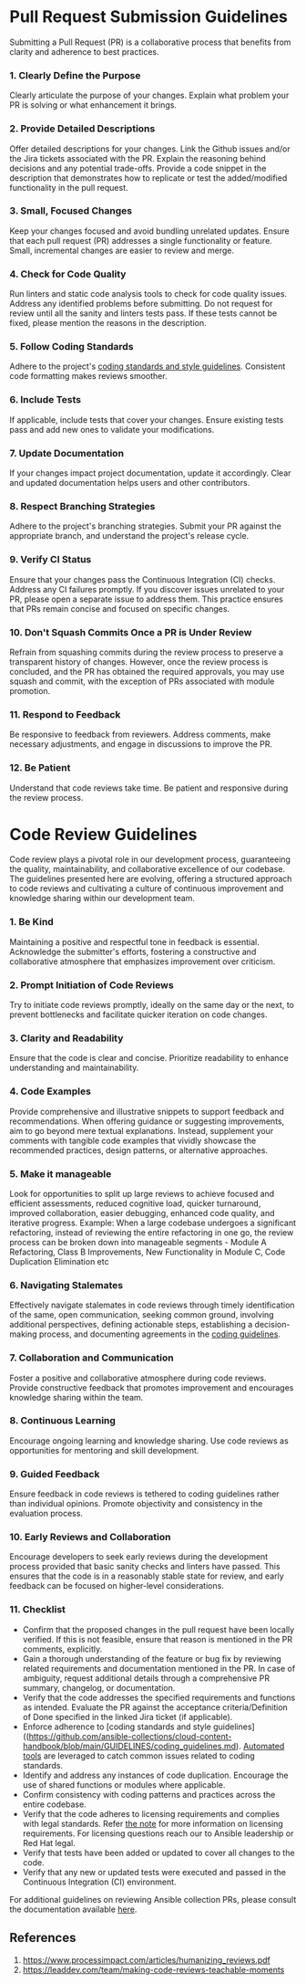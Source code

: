 # Pull Request Submission Guidelines

Submitting a Pull Request (PR) is a collaborative process that benefits from clarity and adherence to best practices.

### **1. Clearly Define the Purpose**
Clearly articulate the purpose of your changes. Explain what problem your PR is solving or what enhancement it brings.

### **2. Provide Detailed Descriptions**
Offer detailed descriptions for your changes. Link the Github issues and/or the Jira tickets associated with the PR. Explain the reasoning behind decisions and any potential trade-offs. Provide a code snippet in the description that demonstrates how to replicate or test the added/modified functionality in the pull request. 

### **3. Small, Focused Changes**
Keep your changes focused and avoid bundling unrelated updates. Ensure that each pull request (PR) addresses a single functionality or feature. Small, incremental changes are easier to review and merge.

### **4. Check for Code Quality**
Run linters and static code analysis tools to check for code quality issues. Address any identified problems before submitting. Do not request for review until all the sanity and linters tests pass. If these tests cannot be fixed, please mention the reasons in the description.

### **5. Follow Coding Standards**
Adhere to the project's [coding standards and style guidelines](https://github.com/ansible-collections/cloud-content-handbook/blob/main/GUIDELINES/coding_guidelines.md). Consistent code formatting makes reviews smoother.

### **6. Include Tests**
If applicable, include tests that cover your changes. Ensure existing tests pass and add new ones to validate your modifications.

### **7. Update Documentation**
If your changes impact project documentation, update it accordingly. Clear and updated documentation helps users and other contributors.

### **8. Respect Branching Strategies**
Adhere to the project's branching strategies. Submit your PR against the appropriate branch, and understand the project's release cycle.

### **9. Verify CI Status**
Ensure that your changes pass the Continuous Integration (CI) checks. Address any CI failures promptly. If you discover issues unrelated to your PR, please open a separate issue to address them. This practice ensures that PRs remain concise and focused on specific changes.

### **10. Don't Squash Commits Once a PR is Under Review**
Refrain from squashing commits during the review process to preserve a transparent history of changes. However, once the review process is concluded, and the PR has obtained the required approvals, you may use squash and commit, with the exception of PRs associated with module promotion.

### **11. Respond to Feedback**
Be responsive to feedback from reviewers. Address comments, make necessary adjustments, and engage in discussions to improve the PR.

### **12. Be Patient**
Understand that code reviews take time. Be patient and responsive during the review process.


# Code Review Guidelines

Code review plays a pivotal role in our development process, guaranteeing the quality, maintainability, and collaborative excellence of our codebase. The guidelines presented here are evolving, offering a structured approach to code reviews and cultivating a culture of continuous improvement and knowledge sharing within our development team.

### 1. Be Kind
Maintaining a positive and respectful tone in feedback is essential. Acknowledge the submitter's efforts, fostering a constructive and collaborative atmosphere that emphasizes improvement over criticism.

### 2. Prompt Initiation of Code Reviews
Try to initiate code reviews promptly, ideally on the same day or the next, to prevent bottlenecks and facilitate quicker iteration on code changes.

### 3. Clarity and Readability
Ensure that the code is clear and concise. Prioritize readability to enhance understanding and maintainability.

### 4. Code Examples
Provide comprehensive and illustrative snippets to support feedback and recommendations. When offering guidance or suggesting improvements, aim to go beyond mere textual explanations. Instead, supplement your comments with tangible code examples that vividly showcase the recommended practices, design patterns, or alternative approaches.

### 5. Make it manageable
Look for opportunities to split up large reviews to achieve focused and efficient assessments, reduced cognitive load, quicker turnaround, improved collaboration, easier debugging, enhanced code quality, and iterative progress.
Example:
When a large codebase undergoes a significant refactoring, instead of reviewing the entire refactoring in one go, the review process can be broken down into manageable segments - Module A Refactoring, Class B Improvements, New Functionality in Module C, Code Duplication Elimination etc

### 6. Navigating Stalemates
Effectively navigate stalemates in code reviews through timely identification of the same, open communication, seeking common ground, involving additional perspectives, defining actionable steps, establishing a decision-making process, and documenting agreements in the [coding guidelines](https://github.com/ansible-collections/cloud-content-handbook/blob/main/GUIDELINES/coding_guidelines.md). 

### 7. Collaboration and Communication
Foster a positive and collaborative atmosphere during code reviews. Provide constructive feedback that promotes improvement and encourages knowledge sharing within the team.

### 8. Continuous Learning
Encourage ongoing learning and knowledge sharing. Use code reviews as opportunities for mentoring and skill development.

### 9. Guided Feedback
Ensure feedback in code reviews is tethered to coding guidelines rather than individual opinions. Promote objectivity and consistency in the evaluation process.

### 10. Early Reviews and Collaboration
Encourage developers to seek early reviews during the development process provided that basic sanity checks and linters have passed. This ensures that the code is in a reasonably stable state for review, and early feedback can be focused on higher-level considerations.

### 11. Checklist 
- Confirm that the proposed changes in the pull request have been locally verified. If this is not feasible, ensure that reason is mentioned in the PR comments, explicitly.
- Gain a thorough understanding of the feature or bug fix by reviewing related requirements and documentation mentioned in the PR. In case of ambiguity, request additional details through a comprehensive PR summary, changelog, or documentation.
- Verify that the code addresses the specified requirements and functions as intended. Evaluate the PR against the acceptance criteria/Definition of Done specified in the linked Jira ticket (if applicable).
- Enforce adherence to [coding standards and style guidelines]((https://github.com/ansible-collections/cloud-content-handbook/blob/main/GUIDELINES/coding_guidelines.md). [Automated tools](https://github.com/ansible-collections/cloud-content-handbook/blob/main/CI/README.md#what-checks-are-run) are leveraged to catch common issues related to coding standards.
- Identify and address any instances of code duplication. Encourage the use of shared functions or modules where applicable.
- Confirm consistency with coding patterns and practices across the entire codebase.
- Verify that the code adheres to licensing requirements and complies with legal standards. Refer [the note](https://docs.ansible.com/ansible/latest/dev_guide/developing_modules_in_groups.html) for more information on licensing requirements. For licensing questions reach our to Ansible leadership or Red Hat legal.
- Verify that tests have been added or updated to cover all changes to the code.
- Verify that any new or updated tests were executed and passed in the Continuous Integration (CI) environment.

For additional guidelines on reviewing Ansible collection PRs, please consult the documentation available [here](https://docs.ansible.com/ansible/devel/community/collection_contributors/collection_reviewing.html).


## References
1. https://www.processimpact.com/articles/humanizing_reviews.pdf
2. https://leaddev.com/team/making-code-reviews-teachable-moments
